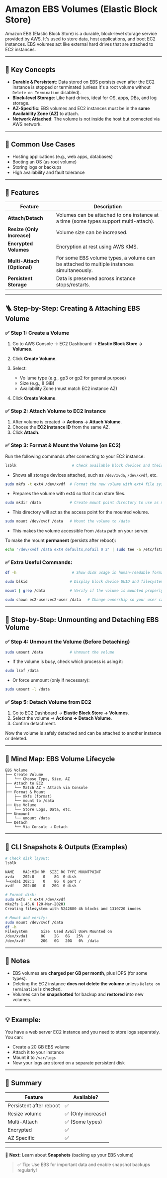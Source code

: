 # Amazon EBS Volumes (Elastic Block Store)

Amazon EBS (Elastic Block Store) is a durable, block-level storage service provided by AWS. It's used to store data, host applications, and boot EC2 instances. EBS volumes act like external hard drives that are attached to EC2 instances.

---

## 📌 Key Concepts

* **Durable & Persistent**: Data stored on EBS persists even after the EC2 instance is stopped or terminated (unless it's a root volume without `Delete on Termination` disabled).
* **Block-level Storage**: Like hard drives, ideal for OS, apps, DBs, and log storage.
* **AZ-Specific**: EBS volumes and EC2 instances must be in the **same Availability Zone (AZ)** to attach.
* **Network Attached**: The volume is not inside the host but connected via AWS network.

---

## 🔧 Common Use Cases

* Hosting applications (e.g., web apps, databases)
* Booting an OS (as root volume)
* Storing logs or backups
* High availability and fault tolerance

---

## 🧠 Features

| Feature                     | Description                                                                               |
| --------------------------- | ----------------------------------------------------------------------------------------- |
| **Attach/Detach**           | Volumes can be attached to one instance at a time (some types support multi-attach).      |
| **Resize (Only Increase)**  | Volume size can be increased.                                                             |
| **Encrypted Volumes**       | Encryption at rest using AWS KMS.                                                         |
| **Multi-Attach (Optional)** | For some EBS volume types, a volume can be attached to multiple instances simultaneously. |
| **Persistent Storage**      | Data is preserved across instance stops/restarts.                                         |

---

## 🪜 Step-by-Step: Creating & Attaching EBS Volume

### ✅ Step 1: Create a Volume

1. Go to AWS Console → EC2 Dashboard → **Elastic Block Store → Volumes**.
2. Click **Create Volume**.
3. Select:

   * Vo
lume type (e.g., gp3 or gp2 for general purpose)
   * Size (e.g., 8 GiB)
   * Availability Zone (must match EC2 instance AZ)
4. Click **Create Volume**.

### ✅ Step 2: Attach Volume to EC2 Instance

1. After volume is created → **Actions → Attach Volume**.
2. Choose the **EC2 instance ID** from the same AZ.
3. Click **Attach**.

### ✅ Step 3: Format & Mount the Volume (on EC2)

Run the following commands after connecting to your EC2 instance:

```bash
lsblk                         # Check available block devices and their mount status
```

* Shows all storage devices attached, such as `/dev/xvda`, `/dev/xvdf`, etc.

```bash
sudo mkfs -t ext4 /dev/xvdf  # Format the new volume with ext4 file system
```

* Prepares the volume with ext4 so that it can store files.

```bash
sudo mkdir /data             # Create mount point directory to use as mount target
```

* This directory will act as the access point for the mounted volume.

```bash
sudo mount /dev/xvdf /data   # Mount the volume to /data
```

* This makes the volume accessible from `/data` path on your server.

To make the mount **permanent** (persists after reboot):

```bash
echo '/dev/xvdf /data ext4 defaults,nofail 0 2' | sudo tee -a /etc/fstab
```

### ✅ Extra Useful Commands:

```bash
df -h                         # Show disk usage in human-readable format (e.g., GB, MB)
```

```bash
sudo blkid                   # Display block device UUID and filesystem type info
```

```bash
mount | grep /data           # Verify if the volume is mounted properly on /data
```

```bash
sudo chown ec2-user:ec2-user /data   # Change ownership so your user can access /data
```

---

## 🔄 Step-by-Step: Unmounting and Detaching EBS Volume

### ✅ Step 4: Unmount the Volume (Before Detaching)

```bash
sudo umount /data            # Unmount the volume
```

* If the volume is busy, check which process is using it:

```bash
sudo lsof /data
```

* Or force unmount (only if necessary):

```bash
sudo umount -l /data
```

### ✅ Step 5: Detach Volume from EC2

1. Go to EC2 Dashboard → **Elastic Block Store → Volumes**.
2. Select the volume → **Actions → Detach Volume**.
3. Confirm detachment.

Now the volume is safely detached and can be attached to another instance or deleted.

---

## 🧭 Mind Map: EBS Volume Lifecycle

```plaintext
EBS Volume
├── Create Volume
│   └── Choose Type, Size, AZ
├── Attach to EC2
│   └── Match AZ → Attach via Console
├── Format & Mount
│   ├── mkfs (format)
│   └── mount to /data
├── Use Volume
│   └── Store Logs, Data, etc.
├── Unmount
│   └── umount /data
└── Detach
    └── Via Console → Detach
```

---

## 📸 CLI Snapshots & Outputs (Examples)

```bash
# Check disk layout:
lsblk

NAME    MAJ:MIN RM  SIZE RO TYPE MOUNTPOINT
xvda    202:0    0    8G  0 disk
└─xvda1 202:1    0    8G  0 part /
xvdf    202:80   0   20G  0 disk

# Format disk:
sudo mkfs -t ext4 /dev/xvdf
mke2fs 1.45.6 (20-Mar-2020)
Creating filesystem with 5242880 4k blocks and 1310720 inodes

# Mount and verify:
sudo mount /dev/xvdf /data
df -h
Filesystem      Size  Used Avail Use% Mounted on
/dev/xvda1      8G    2G   6G   25%  /
/dev/xvdf       20G   0G   20G   0%  /data
```

---

## 🛑 Notes

* EBS volumes are **charged per GB per month**, plus IOPS (for some types).
* Deleting the EC2 instance **does not delete the volume** unless `Delete on Termination` is checked.
* Volumes can be **snapshotted** for backup and **restored** into new volumes.

---

## 💡 Example:

You have a web server EC2 instance and you need to store logs separately. You can:

* Create a 20 GB EBS volume
* Attach it to your instance
* Mount it to `/var/logs`
* Now your logs are stored on a separate persistent disk

---

## 📘 Summary

| Feature                 | Available?        |
| ----------------------- | ----------------- |
| Persistent after reboot | ✅                 |
| Resize volume           | ✅ (Only increase) |
| Multi-Attach            | ✅ (Some types)    |
| Encrypted               | ✅                 |
| AZ Specific             | ✅                 |

---

📝 **Next:** Learn about **Snapshots** (backing up your EBS volume)

> ✅ Tip: Use EBS for important data and enable snapshot backups regularly!
